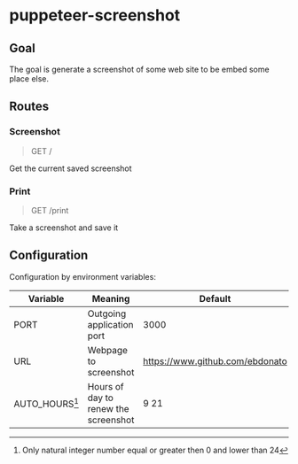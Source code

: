 # puppeteer-screenshot

## Goal

The goal is generate a screenshot of some web site to be embed some place else.

## Routes

### Screenshot

> GET /

Get the current saved screenshot

### Print

> GET /print

Take a screenshot and save it

## Configuration

Configuration by environment variables:

| Variable       | Meaning                              | Default                           |
| -------------- | ------------------------------------ | --------------------------------- |
| PORT           | Outgoing application port            | 3000                              |
| URL            | Webpage to screenshot                | <https://www.github.com/ebdonato> |
| AUTO_HOURS[^1] | Hours of day to renew the screenshot | 9 21                              |

[^1]: Only natural integer number equal or greater then 0 and lower than 24
